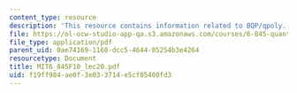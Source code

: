 ```yaml
---
content_type: resource
description: 'This resource contains information related to BQP/qpoly. '
file: https://ol-ocw-studio-app-qa.s3.amazonaws.com/courses/6-845-quantum-complexity-theory-fall-2010/f19ff984ae0f3e033714e5cf05400fd3_MIT6_845F10_lec20.pdf
file_type: application/pdf
parent_uid: 0ae74169-1168-dcc5-4644-05254b3e4264
resourcetype: Document
title: MIT6_845F10_lec20.pdf
uid: f19ff984-ae0f-3e03-3714-e5cf05400fd3
---
```


